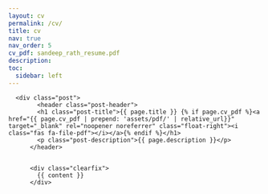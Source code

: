 ```yaml
---
layout: cv
permalink: /cv/
title: cv
nav: true
nav_order: 5
cv_pdf: sandeep_rath_resume.pdf
description: 
toc:
  sidebar: left
---
```


<!-- cv.html -->
      <div class="post">
            <header class="post-header">
            <h1 class="post-title">{{ page.title }} {% if page.cv_pdf %}<a href="{{ page.cv_pdf | prepend: 'assets/pdf/' | relative_url}}" target="_blank" rel="noopener noreferrer" class="float-right"><i class="fas fa-file-pdf"></i></a>{% endif %}</h1>
            <p class="post-description">{{ page.description }}</p>
          </header>

      
          <div class="clearfix">
            {{ content }}
          </div>

</div>